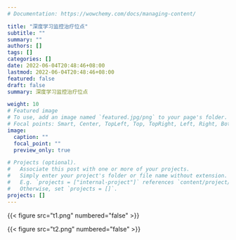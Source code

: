 ```yaml
---
# Documentation: https://wowchemy.com/docs/managing-content/

title: "深度学习监控治疗位点"
subtitle: ""
summary: ""
authors: []
tags: []
categories: []
date: 2022-06-04T20:48:46+08:00
lastmod: 2022-06-04T20:48:46+08:00
featured: false
draft: false
summary: 深度学习监控治疗位点

weight: 10
# Featured image
# To use, add an image named `featured.jpg/png` to your page's folder.
# Focal points: Smart, Center, TopLeft, Top, TopRight, Left, Right, BottomLeft, Bottom, BottomRight.
image:
  caption: ""
  focal_point: ""
  preview_only: true

# Projects (optional).
#   Associate this post with one or more of your projects.
#   Simply enter your project's folder or file name without extension.
#   E.g. `projects = ["internal-project"]` references `content/project/deep-learning/index.md`.
#   Otherwise, set `projects = []`.
projects: []
---
```

{{< figure src="t1.png"   numbered="false" >}}

{{< figure src="t2.png"  numbered="false" >}}